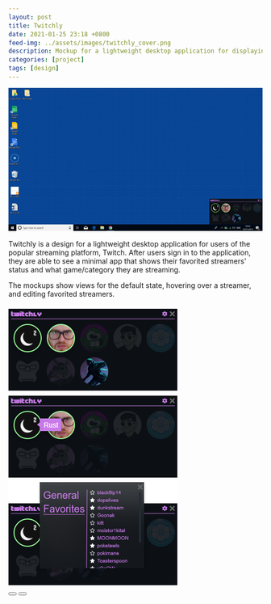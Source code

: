 ```yaml
---
layout: post
title: Twitchly
date: 2021-01-25 23:18 +0800
feed-img: ../assets/images/twitchly_cover.png
description: Mockup for a lightweight desktop application for displaying info about followed Twitch streamers
categories: [project]
tags: [design]
---
```


<img class="pink-shadow" src="/assets/images/twitchly_5.png" alt="Mockup of Twitchly"/>


Twitchly is a design for a lightweight desktop application for users of the popular streaming platform, Twitch. After users sign in to the application, they are able to see a minimal app that shows their favorited streamers' status and what game/category they are streaming. 

The mockups show views for the default state, hovering over a streamer, and editing favorited streamers.

<div class="siema">
    <img src="/assets/images/twitchly_1.png" alt="Mockup of Twitchly"/>
    <img src="/assets/images/twitchly_2.png" alt="Mockup of Twitchly"/>
    <img src="/assets/images/twitchly_3.png" alt="Mockup of Twitchly"/>
</div>
<div class="gallery-button-container center">
    <button class="prev center gallery-button"><i class="fas fa-backward" aria-hidden="true"></i></button>
    <button class="next center gallery-button"><i class="fas fa-forward" aria-hidden="true"></i></button>
</div>